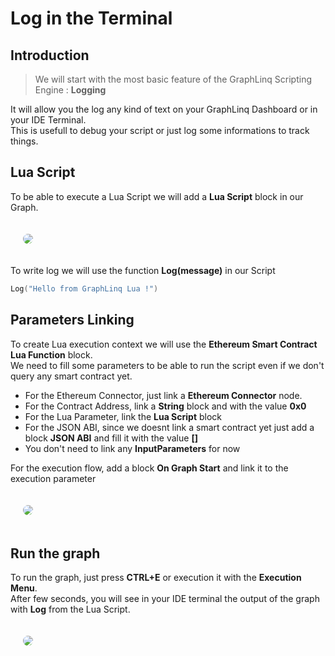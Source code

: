 # Log in the Terminal

## Introduction

> We will start with the most basic feature of the GraphLinq Scripting Engine : **Logging**  

It will allow you the log any kind of text on your GraphLinq Dashboard or in your IDE Terminal.  
This is usefull to debug your script or just log some informations to track things.

## Lua Script

To be able to execute a Lua Script we will add a **Lua Script** block in our Graph.

<img src="https://i.imgur.com/ALBEmla.png" style="border-radius: 10px; margin: 20px;"/>

To write log we will use the function **Log(message)** in our Script
```lua
Log("Hello from GraphLinq Lua !")
```

## Parameters Linking

To create Lua execution context we will use the **Ethereum Smart Contract Lua Function** block.  
We need to fill some parameters to be able to run the script even if we don't query any smart contract yet.  

- For the Ethereum Connector, just link a **Ethereum Connector** node.
- For the Contract Address, link a **String** block and with the value **0x0**
- For the Lua Parameter, link the **Lua Script** block
- For the JSON ABI, since we doesnt link a smart contract yet just add a block **JSON ABI** and fill it with the value **[]**
- You don't need to link any **InputParameters** for now

For the execution flow, add a block **On Graph Start** and link it to the execution parameter

<img src="https://i.imgur.com/5QBUo7A.png" style="border-radius: 10px; margin: 20px;" />

## Run the graph

To run the graph, just press **CTRL+E** or execution it with the **Execution Menu**.  
After few seconds, you will see in your IDE terminal the output of the graph with **Log** from the Lua Script.

<img src="https://i.imgur.com/kuCa2QP.png" style="border-radius: 10px; margin: 20px;" />